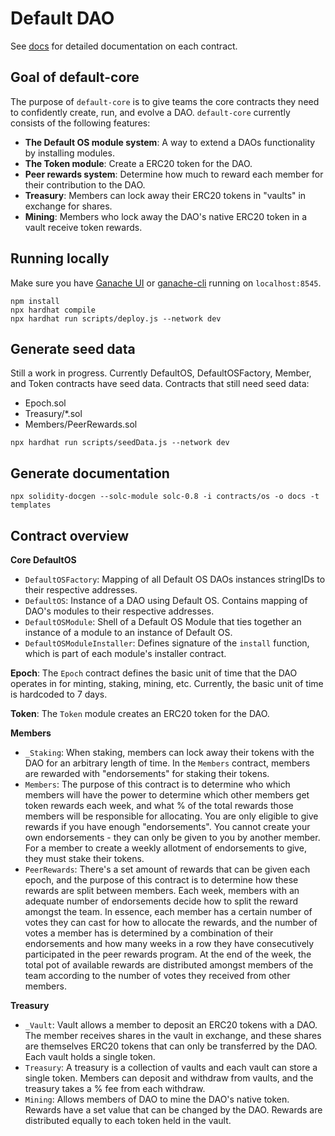 # Default DAO

See [docs](/docs) for detailed documentation on each contract.

## Goal of default-core

The purpose of `default-core` is to give teams the core contracts they need to confidently create, run, and evolve a DAO. `default-core` currently consists of the following features:

- **The Default OS module system**: A way to extend a DAOs functionality by installing modules.
- **The Token module**: Create a ERC20 token for the DAO.
- **Peer rewards system**: Determine how much to reward each member for their contribution to the DAO.
- **Treasury**: Members can lock away their ERC20 tokens in "vaults" in exchange for shares.
- **Mining**: Members who lock away the DAO's native ERC20 token in a vault receive token rewards.

## Running locally

Make sure you have [Ganache UI](https://www.trufflesuite.com/ganache) or [ganache-cli](https://github.com/trufflesuite/ganache#command-line-use) running on `localhost:8545`.

```
npm install
npx hardhat compile
npx hardhat run scripts/deploy.js --network dev
```

## Generate seed data
Still a work in progress.
Currently DefaultOS, DefaultOSFactory, Member, and Token contracts have seed data.
Contracts that still need seed data:
- Epoch.sol
- Treasury/*.sol
- Members/PeerRewards.sol

```
npx hardhat run scripts/seedData.js --network dev
```

## Generate documentation 

```
npx solidity-docgen --solc-module solc-0.8 -i contracts/os -o docs -t templates
```

## Contract overview

**Core DefaultOS**

- `DefaultOSFactory`: Mapping of all Default OS DAOs instances stringIDs to their respective addresses.
- `DefaultOS`: Instance of a DAO using Default OS. Contains mapping of DAO's modules to their respective addresses.
- `DefaultOSModule`: Shell of a Default OS Module that ties together an instance of a module to an instance of Default OS.
- `DefaultOSModuleInstaller`: Defines signature of the `install` function, which is part of each module's installer contract.

**Epoch**: The `Epoch` contract defines the basic unit of time that the DAO operates in for minting, staking, mining, etc. Currently, the basic unit of time is hardcoded to 7 days.

**Token**: The `Token` module creates an ERC20 token for the DAO.

**Members**

- `_Staking`: When staking, members can lock away their tokens with the DAO for an arbitrary length of time. In the `Members` contract, members are rewarded with "endorsements" for staking their tokens.
- `Members`: The purpose of this contract is to determine who which members will have the power to determine which other members get token rewards each week, and what % of the total rewards those members will be responsible for allocating. You are only eligible to give rewards if you have enough "endorsements". You cannot create your own endorsements - they can only be given to you by another member. For a member to create a weekly allotment of endorsements to give, they must stake their tokens.
- `PeerRewards`: There's a set amount of rewards that can be given each epoch, and the purpose of this contract is to determine how these rewards are split between members. Each week, members with an adequate number of endorsements decide how to split the reward amongst the team. In essence, each member has a certain number of votes they can cast for how to allocate the rewards, and the number of votes a member has is determined by a combination of their endorsements and how many weeks in a row they have consecutively participated in the peer rewards program. At the end of the week, the total pot of available rewards are distributed amongst members of the team according to the number of votes they received from other members.

**Treasury**

- `_Vault`: Vault allows a member to deposit an ERC20 tokens with a DAO. The member receives shares in the vault in exchange, and these shares are themselves ERC20 tokens that can only be transferred by the DAO. Each vault holds a single token.
- `Treasury`: A treasury is a collection of vaults and each vault can store a single token. Members can deposit and withdraw from vaults, and the treasury takes a % fee from each withdraw.
- `Mining`: Allows members of DAO to mine the DAO's native token. Rewards have a set value that can be changed by the DAO. Rewards are distributed equally to each token held in the vault.
